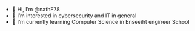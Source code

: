 - 👋 Hi, I’m @nathF78
- 👀 I’m interested in cybersecurity and IT in general
- 🌱 I’m currently learning Computer Science in Enseeiht engineer School
<!--- 📫 How to reach me ... --->

<!---
nathF78/nathF78 is a ✨ special ✨ repository because its `README.md` (this file) appears on your GitHub profile.
You can click the Preview link to take a look at your changes.
--->
